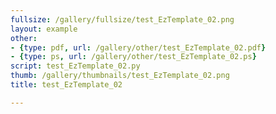 ```yaml
---
fullsize: /gallery/fullsize/test_EzTemplate_02.png
layout: example
other:
- {type: pdf, url: /gallery/other/test_EzTemplate_02.pdf}
- {type: ps, url: /gallery/other/test_EzTemplate_02.ps}
script: test_EzTemplate_02.py
thumb: /gallery/thumbnails/test_EzTemplate_02.png
title: test_EzTemplate_02

---
```

